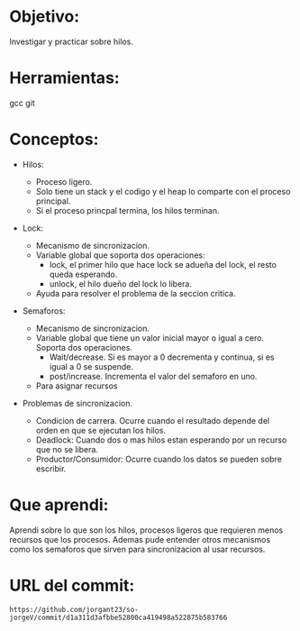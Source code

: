 # Objetivo:
Investigar y practicar sobre hilos.

# Herramientas:
gcc
git

# Conceptos:
+ Hilos:
  + Proceso ligero.
  + Solo tiene un stack y el codigo y el heap lo comparte con el proceso principal.
  + Si el proceso princpal termina, los hilos terminan.

+ Lock:
  + Mecanismo de sincronizacion.
  + Variable global que soporta dos operaciones:
    + lock, el primer hilo que hace lock se adueña del lock, el resto queda esperando.
    + unlock, el hilo dueño del lock lo libera.
  + Ayuda para resolver el problema de la seccion critica.
  
 + Semaforos:
    + Mecanismo de sincronizacion.
    + Variable global que tiene un valor inicial mayor o igual a cero. Soporta dos operaciones.
      + Wait/decrease. Si es mayor a 0 decrementa y continua, si es igual a 0 se suspende.
      + post/increase. Incrementa el valor del semaforo en uno.
    + Para asignar recursos
  + Problemas de sincronizacion.
    + Condicion de carrera. Ocurre cuando el resultado depende del orden en que se ejecutan los hilos.
    + Deadlock: Cuando dos o mas hilos estan esperando por un recurso que no se libera.
    + Productor/Consumidor: Ocurre cuando los datos se pueden sobre escribir.
    
   # Que aprendi:
   Aprendi sobre lo que son los hilos, procesos ligeros que requieren menos recursos que los procesos. Ademas pude entender otros            mecanismos  como los semaforos que sirven para sincronizacion al usar recursos.
   
   # URL del commit:
    https://github.com/jorgant23/so-jorgeV/commit/d1a311d3afbbe52800ca419498a522875b583766
